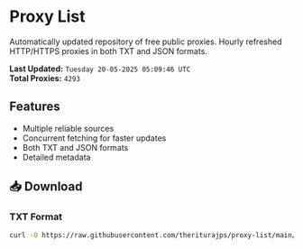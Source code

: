 # Proxy List

Automatically updated repository of free public proxies. Hourly refreshed HTTP/HTTPS proxies in both TXT and JSON formats.

**Last Updated:** `Tuesday 20-05-2025 05:09:46 UTC`  
**Total Proxies:** `4293`

## Features
- Multiple reliable sources
- Concurrent fetching for faster updates
- Both TXT and JSON formats
- Detailed metadata

## 📥 Download

### TXT Format
```bash
curl -O https://raw.githubusercontent.com/theriturajps/proxy-list/main/proxies.txt